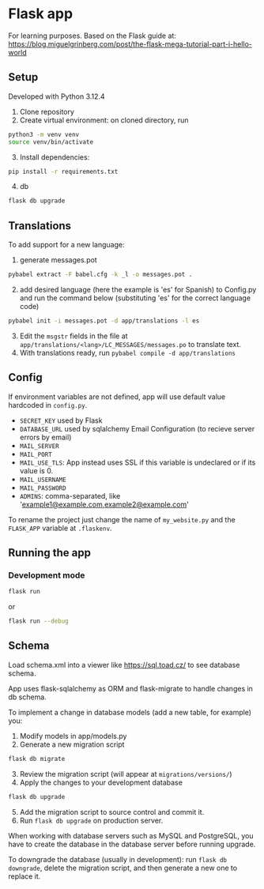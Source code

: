 # Flask app
For learning purposes. Based on the Flask guide at: https://blog.miguelgrinberg.com/post/the-flask-mega-tutorial-part-i-hello-world

## Setup
Developed with Python 3.12.4
1. Clone repository
2. Create virtual environment: on cloned directory, run
```bash
python3 -m venv venv
source venv/bin/activate
```
3. Install dependencies:
```bash
pip install -r requirements.txt
```
4. db
```bash
flask db upgrade
```
## Translations
To add support for a new language:
1. generate messages.pot
```bash
pybabel extract -F babel.cfg -k _l -o messages.pot .
```
2. add desired language (here the example is 'es' for Spanish) to Config.py and run the command below (substituting 'es' for the correct language code)
```bash
pybabel init -i messages.pot -d app/translations -l es
```
3. Edit the `msgstr` fields in the file at `app/translations/<lang>/LC_MESSAGES/messages.po` to translate text.
4. With translations ready, run `pybabel compile -d app/translations`


## Config
If environment variables are not defined, app will use default value hardcoded in `config.py`.
- `SECRET_KEY` used by Flask
- `DATABASE_URL` used by sqlalchemy
Email Configuration (to recieve server errors by email)
- `MAIL_SERVER`
- `MAIL_PORT`
- `MAIL_USE_TLS`: App instead uses SSL if this variable is undeclared or if its value is 0.
- `MAIL_USERNAME`
- `MAIL_PASSWORD`
- `ADMINS`: comma-separated, like 'example1@example.com,example2@example.com'

To rename the project just change the name of `my_website.py` and the `FLASK_APP` variable at `.flaskenv`.

## Running the app
### Development mode
```bash
flask run
```
or 
```bash
flask run --debug
```

## Schema
Load schema.xml into a viewer like https://sql.toad.cz/ to see database schema.

App uses flask-sqlalchemy as ORM and flask-migrate to handle changes in db schema.

To implement a change in database models (add a new table, for example) you:
1. Modify models in app/models.py
2. Generate a new migration script
```bash
flask db migrate
```
3. Review the migration script (will appear at `migrations/versions/`)
4. Apply the changes to your development database
```bash
flask db upgrade
```
5. Add the migration script to source control and commit it.
6. Run `flask db upgrade` on production server.

When working with database servers such as MySQL and PostgreSQL, you have to create the database in the database server before running upgrade.

To downgrade the database (usually in development): run `flask db downgrade`, delete the migration script, and then generate a new one to replace it.